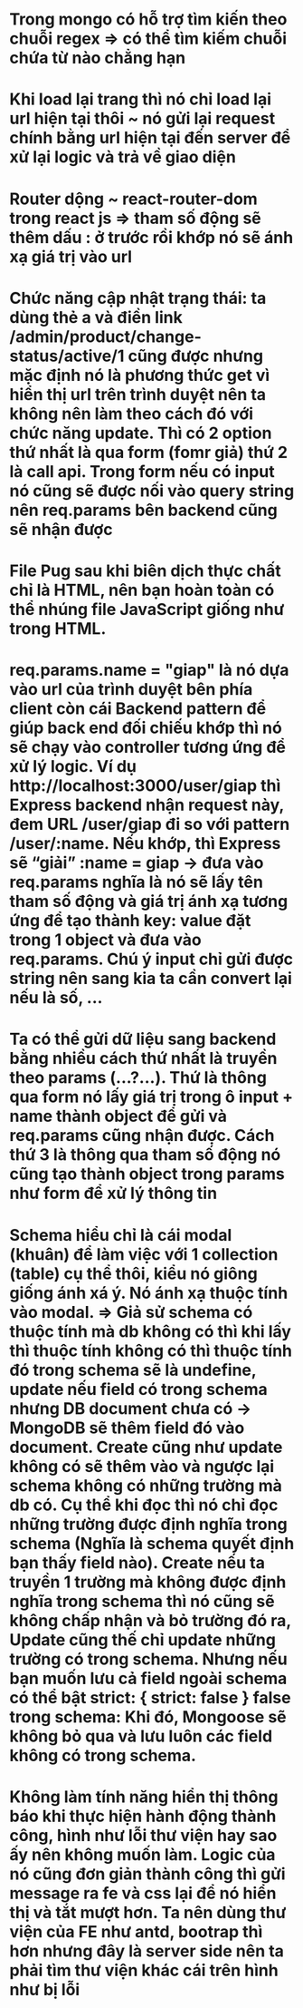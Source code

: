 # Trong mongo có hỗ trợ tìm kiến theo chuỗi regex => có thể tìm kiếm chuỗi chứa từ nào chẳng hạn

# Khi load lại trang thì nó chỉ load lại url hiện tại thôi ~ nó gửi lại request chính bằng url hiện tại đến server để xử lại logic và trả về giao diện

# Router dộng ~ react-router-dom trong react js => tham số động sẽ thêm dấu : ở trước rồi khớp nó sẽ ánh xạ giá trị vào url

# Chức năng cập nhật trạng thái: ta dùng thẻ a và điền link /admin/product/change-status/active/1 cũng được nhưng mặc định nó là phương thức get vì hiển thị url trên trình duyệt nên ta không nên làm theo cách đó với chức năng update. Thì có 2 option thứ nhất là qua form (fomr giả) thứ 2 là call api. Trong form nếu có input nó cũng sẽ được nối vào query string nên req.params bên backend cũng sẽ nhận được

# File Pug sau khi biên dịch thực chất chỉ là HTML, nên bạn hoàn toàn có thể nhúng file JavaScript giống như trong HTML.

# req.params.name = "giap" là nó dựa vào url của trình duyệt bên phía client còn cái Backend pattern để giúp back end đối chiếu khớp thì nó sẽ chạy vào controller tương ứng để xử lý logic. Ví dụ http://localhost:3000/user/giap thì Express backend nhận request này, đem URL /user/giap đi so với pattern /user/:name. Nếu khớp, thì Express sẽ “giải” :name = giap → đưa vào req.params nghĩa là nó sẽ lấy tên tham số động và giá trị ánh xạ tương ứng để tạo thành key: value đặt trong 1 object và đưa vào req.params. Chú ý input chỉ gửi được string nên sang kia ta cần convert lại nếu là số, ...

# Ta có thể gửi dữ liệu sang backend bằng nhiều cách thứ nhất là truyền theo params (...?...). Thứ  là thông qua form nó lấy giá trị trong ô input + name thành object để gửi và req.params cũng nhận được. Cách thứ 3 là thông qua tham số động nó cũng tạo thành object trong params như form để xử lý thông tin

# Schema hiểu chỉ là cái modal (khuân) để làm việc với 1 collection (table) cụ thể thôi, kiểu nó giông giống ánh xá ý. Nó ánh xạ thuộc tính vào modal. => Giả sử schema có thuộc tính mà db không có thì khi lấy thì thuộc tính không có thì thuộc tính đó trong schema sẽ là undefine, update nếu field có trong schema nhưng DB document chưa có → MongoDB sẽ thêm field đó vào document. Create cũng như update không có sẽ thêm vào và ngược lại schema không có những trường mà db có. Cụ thể khi đọc thì nó chỉ đọc những trường được định nghĩa trong schema (Nghĩa là schema quyết định bạn thấy field nào). Create nếu ta truyền 1 trường mà không được định nghĩa trong schema thì nó cũng sẽ không chấp nhận và bỏ trường đó ra, Update cũng thế chỉ update những trường có trong schema. Nhưng nếu bạn muốn lưu cả field ngoài schema có thể bật strict: { strict: false } false trong schema: Khi đó, Mongoose sẽ không bỏ qua và lưu luôn các field không có trong schema.

# Không làm tính năng hiển thị thông báo khi thực hiện hành động thành công, hình như lỗi thư viện hay sao ấy nên không muốn làm. Logic của nó cũng đơn giản thành công thì gửi message ra fe và css lại để nó hiển thị và tắt mượt hơn. Ta nên dùng thư viện của FE như antd, bootrap thì hơn nhưng đây là server side nên ta phải tìm thư viện khác cái trên hình như bị lỗi